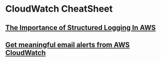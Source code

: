 # CloudWatch CheatSheet

## [The Importance of Structured Logging In AWS](https://medium.com/@connorbutch/the-importance-of-structured-logging-in-aws-and-anywhere-else-52a4534c53aa)
## [Get meaningful email alerts from AWS CloudWatch](https://medium.com/adevinta-tech-blog/get-meaningful-email-alerts-from-aws-cloudwatch-8aa066992250)
